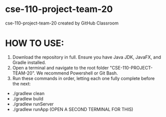 # cse-110-project-team-20
cse-110-project-team-20 created by GitHub Classroom

# HOW TO USE:
1. Download the repository in full. Ensure you have Java JDK, JavaFX, and Gradle installed.
2. Open a terminal and navigate to the root folder "CSE-110-PROJECT-TEAM-20". We recommend Powershell or Git Bash.
3. Run these commands in order, letting each one fully complete before the next:
<ul>
<li> ./gradlew clean
<li> ./gradlew build
<li> ./gradlew runServer
<li> ./gradlew runApp (OPEN A SECOND TERMINAL FOR THIS)
</ul>
